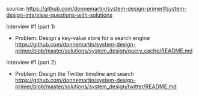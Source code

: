 source: https://github.com/donnemartin/system-design-primer#system-design-interview-questions-with-solutions

Interview #1 (part 1)
- Problem: Design a key-value store for a search engine
https://github.com/donnemartin/system-design-primer/blob/master/solutions/system_design/query_cache/README.md

Interview #1 (part 2) 
- Problem: Design the Twitter timeline and search
https://github.com/donnemartin/system-design-primer/blob/master/solutions/system_design/twitter/README.md




